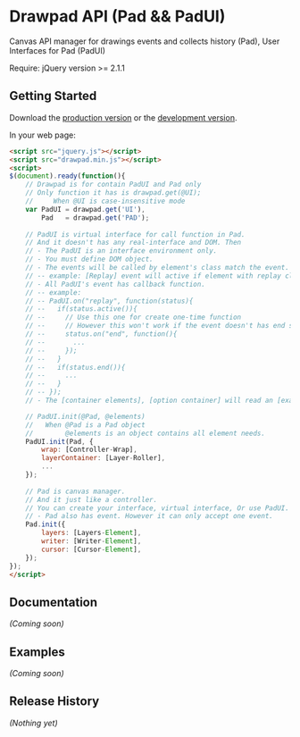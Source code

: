 # Drawpad API (Pad && PadUI)

Canvas API manager for drawings events and collects history (Pad), User Interfaces for Pad (PadUI)

Require: jQuery version >= 2.1.1

## Getting Started
Download the [production version][min] or the [development version][max].

[min]: https://raw.github.com/lenkyun/drawpad_js/master/dist/drawpad.min.js
[max]: https://raw.github.com/lenkyun/drawpad_js/master/dist/drawpad.js

In your web page:

```html
<script src="jquery.js"></script>
<script src="drawpad.min.js"></script>
<script>
$(document).ready(function(){
	// Drawpad is for contain PadUI and Pad only
	// Only function it has is drawpad.get(@UI);
	//     When @UI is case-insensitive mode
	var PadUI = drawpad.get('UI'),
		Pad   = drawpad.get('PAD');
		
	// PadUI is virtual interface for call function in Pad.
	// And it doesn't has any real-interface and DOM. Then
	// - The PadUI is an interface environment only.
	// - You must define DOM object.
	// - The events will be called by element's class match the event.
	// -- example: [Replay] event will active if element with replay class clicked.
	// - All PadUI's event has callback function.
	// -- example:
	// -- PadUI.on("replay", function(status){
	// --   if(status.active()){
	// --     // Use this one for create one-time function
	// --     // However this won't work if the event doesn't has end state.
	// --     status.on("end", function(){
	// --       ...
	// --     });
	// --   }
	// --   if(status.end()){
	// --     ...
	// --	}
	// -- });
	// - The [container elements], [option container] will read an [example] class in the container and clone it to [container] class element.

	// PadUI.init(@Pad, @elements)
	//   When @Pad is a Pad object
	//        @elements is an object contains all element needs.
	PadUI.init(Pad, {
		wrap: [Controller-Wrap],
		layerContainer: [Layer-Roller],
		...
	});
	
	// Pad is canvas manager.
	// And it just like a controller.
	// You can create your interface, virtual interface, Or use PadUI.
	// - Pad also has event. However it can only accept one event.
	Pad.init({
		layers: [Layers-Element],
		writer: [Writer-Element],
		cursor: [Cursor-Element],
	});
});
</script>
```

## Documentation
_(Coming soon)_

## Examples
_(Coming soon)_

## Release History
_(Nothing yet)_
